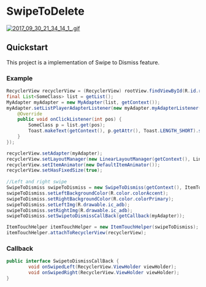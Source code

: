 # SwipeToDelete

[![2017_09_30_21_34_14_1_.gif](https://gifyu.com/images/2017_09_30_21_34_14_1_.gif)](https://gifyu.com/image/M71l)

## Quickstart
This project is a implementation of Swipe to Dismiss feature.

### Example
``` java
RecyclerView recyclerView = (RecyclerView) rootView.findViewById(R.id.recyclerView);
final List<SomeClass> list = getList();
MyAdapter myAdapter = new MyAdapter(list, getContext());
myAdapter.setListPlayerAdapterListener(new myAdapter.myAdapterListener() {
    @Override
    public void onClickListener(int pos) {
        SomeClass p = list.get(pos);
        Toast.makeText(getContext(), p.getAttr(), Toast.LENGTH_SHORT).show();
    }
});

recyclerView.setAdapter(myAdapter);
recyclerView.setLayoutManager(new LinearLayoutManager(getContext(), LinearLayoutManager.VERTICAL, false));
recyclerView.setItemAnimator(new DefaultItemAnimator());
recyclerView.setHasFixedSize(true);
         
//Left and right swipe
SwipeToDismiss swipeToDismiss = new SwipeToDismiss(getContext(), ItemTouchHelper.LEFT | ItemTouchHelper.RIGHT);
swipeToDismiss.setLeftBackgroundColor(R.color.colorAccent);
swipeToDismiss.setRightBackgroundColor(R.color.colorPrimary);
swipeToDismiss.setLeftImg(R.drawable.ic_adb);
swipeToDismiss.setRightImg(R.drawable.ic_adb);
swipeToDismiss.setSwipetoDismissCallBack(getCallback(myAdapter));

ItemTouchHelper itemTouchHelper = new ItemTouchHelper(swipeToDismiss);
itemTouchHelper.attachToRecyclerView(recyclerView);
```

### Callback
```java
public interface SwipetoDismissCallBack {
        void onSwipedLeft(RecyclerView.ViewHolder viewHolder);
        void onSwipedRight(RecyclerView.ViewHolder viewHolder);
}
```
